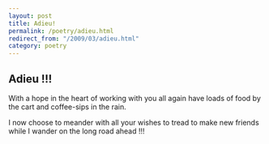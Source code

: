 ```yaml
---
layout: post
title: Adieu!
permalink: /poetry/adieu.html
redirect_from: "/2009/03/adieu.html"
category: poetry
---
```


Adieu !!!
---------

With a hope in the heart
of working with you all again
have loads of food by the cart
and coffee-sips in the rain.

I now choose to meander
with all your wishes to tread
to make new friends while I wander
on the long road ahead !!!
